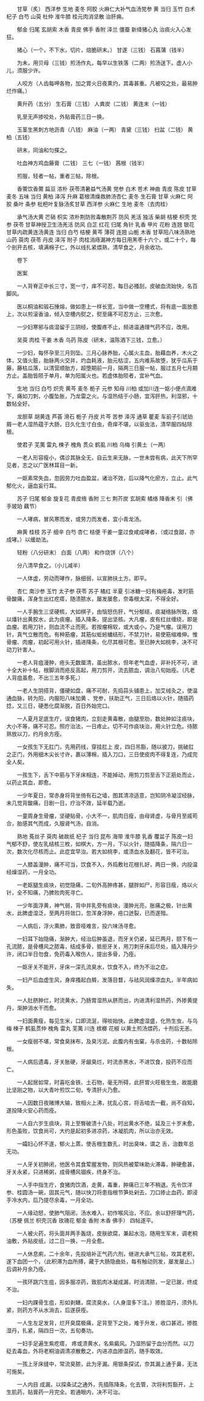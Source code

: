 <!-- { "loadSidebar": true } -->
　　甘草（炙） 西洋参 生地 麦冬 阿胶 火麻仁大补气血汤党参 黄 当归 玉竹 白术 杞子 白芍 山萸 杜仲 淮牛膝 桂元肉消坚散 治肝痈。

　　郁金 归尾 玄胡索 木香 青皮 佛手 香附 泽兰 僵蚕 新绛猪心丸 治痰火入心发狂。

　　猪心（一个，不下水，切片，焙脆研末。） 甘遂（三钱） 石菖蒲（钱半）

　　为未，用贝母（三钱）煎汤作丸，每早以生铁落（二两）煎汤送下。虚人小儿，须服少许。

　　人咬方（人齿每呷各物，加之胃火日夜熏灼，其毒甚重。凡被咬之处，最易肿烂作痛。）

　　黄升药（五分） 生石膏（三钱） 人粪炭（二钱） 黄连末（一钱）

　　乳至无声掺咬处，外贴膏药三日一换。

　　玉茎生黑刺方地沥青（八钱） 麻油（一两） 青黛（三钱） 扫盆（二钱） 黄柏（五钱）

　　研末，同油和匀搽之。

　　吐血神方鸡血藤膏（二钱） 三七（一钱） 茜根（钱半）

　　煎服，轻者一帖，重者三帖，除根。

　　香薷饮香薷 扁豆 浓朴 茯苓清暑益气汤黄 党参 白术 苍术 神曲 青皮 陈皮 甘草 麦冬 五味 当归 黄柏 泽泻 升麻 葛根清燥救肺汤杏仁 麦冬 生石膏 甘草 火麻仁 阿胶 桑叶 条参 枇杷叶复脉汤炙甘草 西洋参 火麻仁 生地 麦冬（去肉桂）

　　承气汤大黄 芒硝 枳实 浓朴荆防败毒散荆芥 防风 羌活 独活 柴胡 桔梗 枳壳 党参 茯苓 甘草神授卫生汤羌活 防风 白芷 红花 归尾 角针 乳香 甲片 花粉 连翘 银花 甘草内疏黄连汤黄连 当归 白芍 桔梗 黄芩 薄荷 连翘 山栀 木香 甘草阳八味汤熟地 山药 萸肉 茯苓 丹皮 泽泻 附子 肉桂消痔漏神方每日用黑枣十六个，或二十个，每个剖开去核，填满棉子仁，外以线扎紧煨熟，清早食之，月余收功。

　　卷下

　　医案

　　一人背脊正中长三寸，宽一寸，痒不可忍，每日必搔刮，皮破血流始快，名百脚风。

　　医以桐油和锻石捶熔，做如患上一样长宽，当中做一空槽式，将有底一面放患上，次以煎滚香油，倾入空槽内熨之，熨至痛不可忍方止，三次愈。

　　一少妇寒邪与痰湿留于三阴经，使腹疼不止，频进温通理气药不应，改用。

　　吴萸 肉桂 干姜 木香 乌药 陈皮（研末，温陈酒下三钱，立愈。）

　　一少妇，每怀孕至三月则坠。三月心脉养胎，心属火主血，胎藉血养，木火之体，又值火脏，胎脉两火交并，灼血耗液，胎元枯涩，五内难系故堕，犹乎瓜系于藤，藤枯瓜落，以清营顺胎方，超堕期前一月，隔两三日服一帖，服过五月七月期方止。盖胎皆陨于单月，单为阳属火也。若虚体胎陨者，宜补气血。

　　生地 当归 白芍 炽壳 黄芩 麦冬 栀子 元参 知母 川柏 或加川连一妪小便点滴难下，痛如刀刺，小腹坠胀，乃龙雷之火。与湿热结于小肠，宜泻肝热，利湿邪，十数帖全好。

　　龙胆草 胡黄连 芦荟 滑石 栀子 丹皮 片芩 苦参 泽泻 通草 瞿麦 车前子引琥珀屑一老人湿热蕴于大肠，日久化生寸白虫，奇痒不堪，以驱虫法，清早服四帖除根。

　　使君子 芜荑 雷丸 楝子 槐角 贯众 鹤虱 川柏 乌梅 引黄土（一两）

　　一老人形容瘦小，偶诊其脉全无，自云生来无脉，一世未尝有病，此天下所罕见者，志之以广医林耳目一新。

　　一妪素常失血，忽因劳力吐血盈盆，诸治不效，后以降气化瘀方，立止。此气郁化火，逼血妄行耳。

　　苏子 归尾 郁金 旋复花 青皮络 香附 三七 荆芥炭 玄胡索 橘络 降香末 引（佛手玻珀 藕节）

　　一人哮病，冒风寒而发，或劳力而发者，宜小青龙汤。

　　麻黄 桂枝 苏子 细辛 白芍 杏仁 桔便 干姜一童过食咸成哮者，（或过食甜，亦成哮。）以缓劫法。

　　轻粉（八分研末） 白面（八两） 和作烧饼（八个）

　　分八清早食之。（小儿减半）

　　一人体虚，劳动而哮作，脉细弱，以宣肺扶土方。即平。

　　杏仁 南沙参 玉竹 太子参 茯苓 苏子 橘红 半夏 引冰糖一妇有梅疮毒，发时筋骨酸痛，浑身生出红疙瘩，随溃脓水，屡发屡愈，奈毒根太深，不得全好。

　　一人手腕生三坚硬核，大如棋子，由恼怒伤肝，气分郁结，痰凝络脉所致，烙以燔针出黄胶水，此为痰瘤。插入降条，提出坚核。大凡瘤，皮有红丝缠绕，即是血瘤。若用刀针，则血流不止而死。若按瘤棉软，或大或小，乃是气瘤。误用刀针，真气立散而危。有种筋瘤，其筋似蚯蚓蟠结形，不禁刀针，易使筋缩难伸。惟骨瘤、肉瘤，初起可用火针，插进降条，化尽其根可愈。至已肿大如桃李，决不可动刀针害人。

　　一老人背疽漫肿，疮头无数厘清，虽出脓水，但年老气血虚，非补托不可，进十全大补十帖，根脚消而疮反高起，用刀剪开，流去脓血，调治八旬始痊。（凡老人背疽虽愈，不出三五年多死。）

　　一老人生阴搭背，僵硬如盘，痛不可耐，先捣蒜头铺患上，加艾绒灸之，使温通血脉，转为阳，内服阳八味加黄 、党参，扶助正气，三日后烙以火针，随插药捻，又三日，硬悉化腐渐脱，百日外始完口。

　　一人夏月足底生疔，误食猪肉，立刻走黄毒散，由腿至肋，数处肿如注痰块，大小不等，痛不可忍。照疔治法，一日疼止。切不可作痰块治，用火针立危。待脓熟放以刀，约月余方痊。

　　一女孩生下无肛门，先用药线，穿挂肛上 皮，四日吊豁，随以披刀，挑破肛之正门，外用细木尖长寸许，裹以薄棉，插入刀口，三日使皮肉不得复连，乃成完全人矣。

　　一孩生下，舌下中筋与下牙床相连，不能掉动，用剪刀剪至舌下正筋处而止，以药止其血，即愈。

　　一少年夏日，常赤身将背坐倚有石之墙，图其清凉适意，岂知阴冷凝涩经脉，未几觉背酸痛，日剧一日，疗治不效，延半载乃逝。

　　一童周身生骨瘤，坚硬贴骨，小大不一，肌肉日瘦，由母肾虚，与骨月至戚苟合，胎感其气而成，久服肾气汤，自消。

　　熟地 菟丝子 萸肉 破故纸 杞子 当归 昆布 海带 淮牛膝 乳香 覆盆子 陈皮一妇气郁不舒，使左乳结核三枚，如棋大，方一月，下以火针，随插降条，隔六日一次，数次化尽核而止。此症宜早治。若大如桃李，或溃血水及翻花，皆不可治。

　　一人膝盖漫肿，痛不可当，饮食不入，外捣敷社花根扎好，两日一换，内投温经燥湿药，一月全功。

　　一老妪腿生痰块，初觉隐痛，二旬外高肿疼甚，腿胖如尸，形容日瘦，烙以火针，全不知痛，乃脾败肉死寻亡。

　　一少年面浮黄，神气弱，背中并乳旁有痰块，漫肿光亮，胀痛之极，针出黄水，此脾虚湿泛，至两月将敛口，忽浑身浮肿，疮口迸裂，已而遂殂。

　　一人病后，浮火熏肺，致音哑难言，投六味汤寻愈。

　　一妇耳下始隐痛，渐肿大，经治后肿虽退，而牙关仍紧，延已两月，颐下有一孔流脓，是骨槽风之脓毒，结成多骨，抵拒牙关，用刀刺牙床后尽处，插入降丹少许，闭口半日勿食，免药毒入喉伤人，提出多骨，乃痊。

　　一妪牙关不能开，牙床一深孔流臭水，饮食不入，终为不治之症。

　　一妇产后血虚生风，身痒搔起白屑，发落目瞀，与祛风润燥凉血丸，半年病如失。

　　一人肚脐肿烂，时流黄水，乃肠胃湿热从脐而出，内进清利湿热药，外掺黄提丹，渐肿消水干而愈。

　　一妇面黄瘦，每见生米，口即流涎，得啖始快。此脾虚湿盛，化热生虫，与乌梅 楝子 鹤虱贯仲 槐角 雷丸 芜荑 川连 槟榔 花椒 以黄土煎汤煨药，十剂后无恙。

　　一女瘦弱不堪，常食臭抹布，及臭污泥。此腹内有虫窠，与杀虫药，十数帖除根。

　　一人病后遗毒，牙关胀硬，牙龈臭烂，时流赤黑水，不进饮食，投药不应而亡。

　　一人起居如常，时喜吃金铁、土石物，毫无所碍，此肝胃火旺极生虫，故能磨比坚刚之物，以大青叶煎饮二旬，专清肝火乃愈。

　　一人因数日夜赌博大输，致相火上沸，扰乱心宫，将舌啮去一截，尚不自知，遂投降火安心药而痊。

　　一人自六岁生痰块，背上至臀破溃十八处，时出黄水不绝，延及三十岁未愈，形色虽败，饮食尚可，大约是起初多进凉药，冰凝肌肉，所以治亦无效。

　　一孀妇心怀不遂，郁火上蒸，使舌根生数孔，时出臭味，谓之 舌，治数年总无功。

　　一人牙关初肿闭，他医令其食荤腥发物，则风热被荤味助火滞毒，肿硬愈甚，牙关永紧，只进稀粥，成骨槽风锢疾，终身不治。

　　一人手中指生疔，食猪肉饮酒，走黄，毒重，肿痛已三年不稍退。先令饮洋参、桂圆汤一碗，固其元气，随以快刀将患指根节笋处剁去，刀口掺止血药，即浸手冷水内，后乃提尽余毒，一月全功。

　　一人缘动怒，使肺气阻闭，汤水难入，初作喉风治，不应。余以舒肝理气药，（苏梗 佩兰 枳壳沉香 玫瑰花 郁金 香附 木香 佛手） 四帖遂平。

　　一人被火药，将头面并两手轰烧，皮肤欲腐，兼起水泡，随用生军末，调老桐油敷，外贴皮纸，过二日一换，一月全愈。

　　一人休息痢，二十余年，先投培补正气药六剂，继进大承气三帖，攻其老积，遂下血团一个，（此积滞为血所搏，藏于大肠隐曲处，每有触动则发，屡发屡止。）后调补月余乃痊。

　　一孩环跳穴生疽，因多服凉药，致肌肉冰凝成漏，时消清脓，一足已跛，终成不治。

　　一妇内踝骨生疽，形如剥鳝，腐流臭水，（人身湿多下注。）掺胜湿丹，须外扎紧，则药方不从水淌去，后遂获痊。

　　一人生左足发背，烂开臭腐极痛，足背至下之处，难于升发，收口甚迟，掺胜湿丹，扎紧，隔四日一次，五旬奏功。

　　一妇手足遍生紫疙瘩， 疼或溃黄水，名紫癜风。乃湿热留于血分而然。以刀砭去毒血，外将老桐油调清凉散敷之，内进凉血掺湿药，随手取效。

　　一孩上牙床缝中，常流臭脓，此为牙漏。用银条探试，奈其漏上通于鼻，无法可施矣。

　　一人内目 成漏，以探条试之通外，先插陈降条，化去管，次将利剪豁开，上生肌药，贴膏药一月完全。若通眼内，决不可治。

